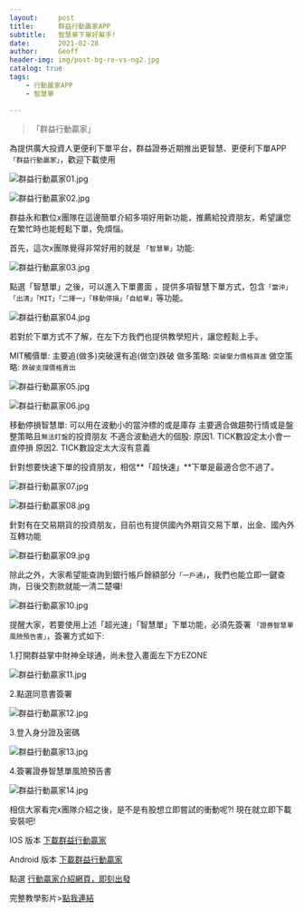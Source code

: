 ```yaml
---
layout:     post
title:      群益行動贏家APP
subtitle:   智慧單下單好幫手! 
date:       2021-02-28
author:     Geoff
header-img: img/post-bg-re-vs-ng2.jpg
catalog: true
tags:
    - 行動贏家APP
    - 智慧單

---
```


>「群益行動贏家」

為提供廣大投資人更便利下單平台，群益證券近期推出更智慧、更便利下單APP  `「群益行動贏家」`，歡迎下載使用


![群益行動贏家01.jpg]({{site.baseurl}}/media/群益行動贏家01.jpg)

![群益行動贏家02.jpg]({{site.baseurl}}/media/群益行動贏家02.jpg)

群益永和數位x團隊在這邊簡單介紹多項好用新功能，推薦給投資朋友，希望讓您在繁忙時也能輕鬆下單，免煩惱。




首先，這次x團隊覺得非常好用的就是 `「智慧單」`功能:

![群益行動贏家03.jpg]({{site.baseurl}}/media/群益行動贏家03.jpg)

點選「智慧單」之後，可以進入下單畫面 ，提供多項智慧下單方式，包含`「當沖」「出清」「MIT」「二擇一」「移動停損」「自組單」`等功能。

![群益行動贏家04.jpg]({{site.baseurl}}/media/群益行動贏家04.jpg)

若對於下單方式不了解，在左下方我們也提供教學短片，讓您輕鬆上手。



MIT觸價單:
主要追(做多)突破還有追(做空)跌破
做多策略:
`突破壓力價格買進`
做空策略:
`跌破支撐價格賣出`

![群益行動贏家05.jpg]({{site.baseurl}}/media/群益行動贏家05.jpg)

![群益行動贏家06.jpg]({{site.baseurl}}/media/群益行動贏家06.jpg)

移動停損智慧單:
可以用在波動小的當沖標的或是庫存
主要適合做趨勢行情或是盤整策略且`無法盯盤`的投資朋友
不適合波動過大的個股:
原因1. TICK數設定太小會一直停損
原因2. TICK數設定太大沒有意義

針對想要快速下單的投資朋友，相信**「超快速」**下單是最適合您不過了。

![群益行動贏家07.jpg]({{site.baseurl}}/media/群益行動贏家07.jpg)

![群益行動贏家08.jpg]({{site.baseurl}}/media/群益行動贏家08.jpg)



針對有在交易期貨的投資朋友，目前也有提供國內外期貨交易下單，出金、國內外互轉功能

![群益行動贏家09.jpg]({{site.baseurl}}/media/群益行動贏家09.jpg)

除此之外，大家希望能查詢到銀行帳戶餘額部分`「一戶通」`，我們也能立即一鍵查詢，日後交割款就能一清二楚囉!

![群益行動贏家10.jpg]({{site.baseurl}}/media/群益行動贏家10.jpg)

提醒大家，若要使用上述「超光速」「智慧單」下單功能，必須先簽署 `「證券智慧單風險預告書」`，簽署方式如下:

1.打開群益掌中財神全球通，尚未登入畫面左下方EZONE

![群益行動贏家11.jpg]({{site.baseurl}}/media/群益行動贏家11.jpg)

2.點選同意書簽署

![群益行動贏家12.jpg]({{site.baseurl}}/media/群益行動贏家12.jpg)

3.登入身分證及密碼

![群益行動贏家13.jpg]({{site.baseurl}}/media/群益行動贏家13.jpg)


4.簽署證券智慧單風險預告書

![群益行動贏家14.jpg]({{site.baseurl}}/media/群益行動贏家14.jpg)

相信大家看完x團隊介紹之後，是不是有股想立即嘗試的衝動呢?!
現在就立即下載安裝吧!


IOS 版本
[下載群益行動贏家](https://apps.apple.com/tw/app/%E7%BE%A4%E7%9B%8A%E8%A1%8C%E5%8B%95%E8%B4%8F%E5%AE%B6/id1469014227) 

Android 版本
[下載群益行動贏家](https://play.google.com/store/apps/details?id=com.SK.HappyTrader) 


點選 [行動贏家介紹網頁，即刻出發](https://www.capital.com.tw/event/stock/HappyTrade/default.asp) 


完整教學影片>[點我連結]( https://www.capital.com.tw/Service2/video/default.asp) 
